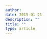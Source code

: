 ```yaml
---
author: 
date: 2015-01-21
description: ""
title: ""
type: article
---
```

<span>
<!-- Content Goes Here -->
